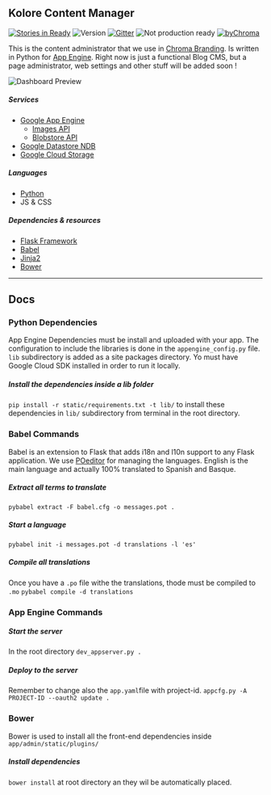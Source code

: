 ## Kolore Content Manager
[![Stories in Ready](https://badge.waffle.io/ChromaBranding/kolore.png?label=ready&title=Ready)](https://waffle.io/ChromaBranding/kolore)
![ Version ](http://img.shields.io/badge/v-0.2-2af985.svg)
[![Gitter](http://img.shields.io/badge/Join-Chat-07e96a.svg)](https://gitter.im/ChromaBranding/kolore?utm_source=badge&utm_medium=badge&utm_campaign=pr-badge&utm_content=badge)
![ Not production ready ](http://img.shields.io/badge/Not%20for-Production-red.svg)
[![byChroma](http://img.shields.io/badge/by-Chroma-22f2b8.svg)](http://www.chromabranding.com)


This is the content administrator that we use in [Chroma Branding][0]. Is written in Python for [App Engine][1]. Right now is just a functional Blog CMS, but a page administrator, web settings and other stuff will be added soon ! 

![ Dashboard Preview ](http://lh6.ggpht.com/UpDBa0WRxeYDhuG3wXLmtZGOG6FQDmR3eSpfBBDXpUGlycZnRv9wRZboT1Hwv51LmLAFeQUvJTAu91Gt1TT7gORBU18u=s1200)

##### Services
- [Google App Engine][1]
    - [Images API][8]
    - [Blobstore API][9]
- [Google Datastore NDB][10]
- [Google Cloud Storage][11]

##### Languages
- [Python][2]
- JS & CSS

##### Dependencies & resources
- [Flask Framework][3]
- [Babel][4]
- [Jinja2][5]
- [Bower][6]

---

## Docs

### Python Dependencies
App Engine Dependencies must be install and uploaded with your app. The configuration to include the libraries is done in the `appengine_config.py` file. `lib` subdirectory is added as a site packages directory. Yo must have Google Cloud SDK installed in order to run it locally.

##### Install the dependencies inside a lib folder
`pip install -r static/requirements.txt -t lib/` to install these dependencies in `lib/` subdirectory from terminal in the root directory.

### Babel Commands
Babel is an extension to Flask that adds i18n and l10n support to any Flask application. We use [POeditor][7] for managing the languages. English is the main language and actually 100% translated to Spanish and Basque.

##### Extract all terms to translate
`pybabel extract -F babel.cfg -o messages.pot .`

##### Start a language
`pybabel init -i messages.pot -d translations -l 'es'`

##### Compile all translations
Once you have a `.po` file withe the translations, thode must be compiled to `.mo`
`pybabel compile -d translations`


### App Engine Commands

##### Start the server
In the root directory
`dev_appserver.py .`

##### Deploy to the server
Remember to change also the `app.yaml`file with project-id.
`appcfg.py -A PROJECT-ID --oauth2 update .`


### Bower
Bower is used to install all the front-end dependencies inside `app/admin/static/plugins/`

##### Install dependencies
``bower install`` at root directory an they wil be automatically placed.



[0]: http://www.chromabranding.com
[1]: https://cloud.google.com
[2]: https://www.python.org/
[3]: https://flask.pocoo.org
[4]: https://pythonhosted.org/Flask-Babel/
[5]: http://jinja.pocoo.org/
[6]: http://bower.io
[7]: https://poeditor.com
[8]: https://cloud.google.com/appengine/docs/python/images/
[9]: https://cloud.google.com/appengine/docs/python/blobstore/
[10]: https://cloud.google.com/appengine/docs/python/ndb/
[11]: https://cloud.google.com/storage/

